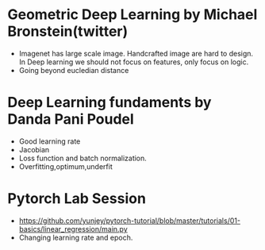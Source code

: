 # Geometric Deep Learning by Michael Bronstein(twitter)
- Imagenet has large scale image. Handcrafted image are hard to design. In Deep learning we should not focus on features, only focus on logic.
- Going beyond eucledian distance
# Deep Learning fundaments by Danda Pani Poudel
- Good learning rate
- Jacobian
- Loss function and batch normalization.
- Overfitting,optimum,underfit
# Pytorch Lab Session
- https://github.com/yunjey/pytorch-tutorial/blob/master/tutorials/01-basics/linear_regression/main.py
- Changing learning rate and epoch.